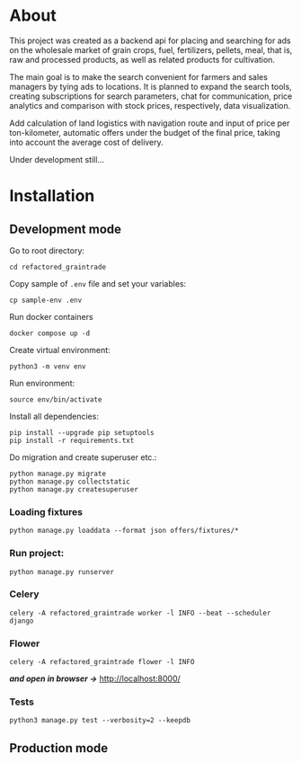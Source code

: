 # About

This project was created as a backend api for placing and searching for ads on the wholesale market of grain crops, fuel, fertilizers, pellets, meal, that is, raw and processed products, as well as related products for cultivation.

The main goal is to make the search convenient for farmers and sales managers by tying ads to locations. It is planned to expand the search tools, creating subscriptions for search parameters, chat for communication, price analytics and comparison with stock prices, respectively, data visualization.

Add calculation of land logistics with navigation route and input of price per ton-kilometer, automatic offers under the budget of the final price, taking into account the average cost of delivery.

Under development still...

# Installation

## Development mode
Go to root directory:
```
cd refactored_graintrade
```

Copy sample of `.env` file and set your variables:
```
cp sample-env .env
```

Run docker containers
```
docker compose up -d
```

Create virtual environment:
```
python3 -m venv env
```

Run environment: 
```
source env/bin/activate
```

Install all dependencies:
```
pip install --upgrade pip setuptools
pip install -r requirements.txt
```
Do migration and create superuser etc.:
```
python manage.py migrate
python manage.py collectstatic
python manage.py createsuperuser
```
### Loading fixtures
```
python manage.py loaddata --format json offers/fixtures/*
```

### Run project:
```
python manage.py runserver
```

### Celery
```
celery -A refactored_graintrade worker -l INFO --beat --scheduler django
```
### Flower
```
celery -A refactored_graintrade flower -l INFO
```


***and open in browser ->*** [http://localhost:8000/](http://localhost:8000/)

### Tests
```
python3 manage.py test --verbosity=2 --keepdb
```
## Production mode

